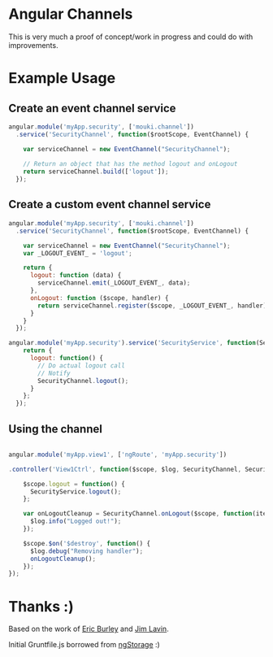 
# Angular Channels

This is very much a proof of concept/work in progress and could do with improvements. 

# Example Usage

## Create an event channel service

```javascript
angular.module('myApp.security', ['mouki.channel'])
  .service('SecurityChannel', function($rootScope, EventChannel) {

    var serviceChannel = new EventChannel("SecurityChannel");
    
    // Return an object that has the method logout and onLogout
    return serviceChannel.build(['logout']);
  });
```

## Create a custom event channel service

```javascript
angular.module('myApp.security', ['mouki.channel'])
  .service('SecurityChannel', function($rootScope, EventChannel) {

    var serviceChannel = new EventChannel("SecurityChannel");
    var _LOGOUT_EVENT_ = 'logout';

    return {
      logout: function (data) {
        serviceChannel.emit(_LOGOUT_EVENT_, data);
      },
      onLogout: function ($scope, handler) {
        return serviceChannel.register($scope, _LOGOUT_EVENT_, handler);
      }
    }
  });

angular.module('myApp.security').service('SecurityService', function(SecurityChannel) {
    return {
      logout: function() {
        // Do actual logout call
        // Notify
        SecurityChannel.logout();
      }
    };
  });
```

## Using the channel

```javascript

angular.module('myApp.view1', ['ngRoute', 'myApp.security'])

.controller('View1Ctrl', function($scope, $log, SecurityChannel, SecurityService) {

    $scope.logout = function() {
      SecurityService.logout();
    };

    var onLogoutCleanup = SecurityChannel.onLogout($scope, function(item){
      $log.info("Logged out!");
    });

    $scope.$on('$destroy', function() {
      $log.debug("Removing handler");
      onLogoutCleanup();
    });
});
```


# Thanks :)

Based on the work of [Eric Burley](https://eburley.github.io/2013/01/31/angularjs-watch-pub-sub-best-practices.html) and [Jim Lavin](http://codingsmackdown.tv/blog/2013/04/29/hailing-all-frequencies-communicating-in-angularjs-with-the-pubsub-design-pattern/).

Initial Gruntfile.js borrowed from [ngStorage](https://github.com/gsklee/ngStorage) :)